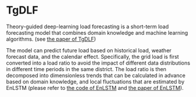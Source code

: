 # TgDLF
Theory-guided deep-learning load forecasting is a short-term load forecasting model that combines domain knowledge and machine learning algorithms. (see [the paper of TgDLF](https://www.sciencedirect.com/science/article/pii/S0893608018303319))

The model can predict future load based on historical load, weather forecast data, and the calendar effect. Specifically, the grid load is first converted into a load ratio to avoid the impact of different data distributions in different time periods in the same district. The load ratio is then decomposed into dimensionless trends that can be calculated in advance based on domain knowledge, and local fluctuations that are estimated by EnLSTM (please refer to [the code of EnLSTM](https://github.com/YuntianChen/EnLSTM) and [the paper of EnLSTM](https://arxiv.org/ftp/arxiv/papers/2004/2004.13562.pdf)). 
